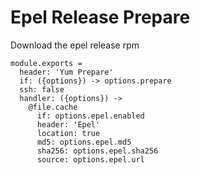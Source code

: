 
# Epel Release Prepare

Download the epel release rpm

    module.exports =
      header: 'Yum Prepare'
      if: ({options}) -> options.prepare
      ssh: false
      handler: ({options}) ->
        @file.cache
          if: options.epel.enabled
          header: 'Epel'
          location: true
          md5: options.epel.md5
          sha256: options.epel.sha256
          source: options.epel.url
